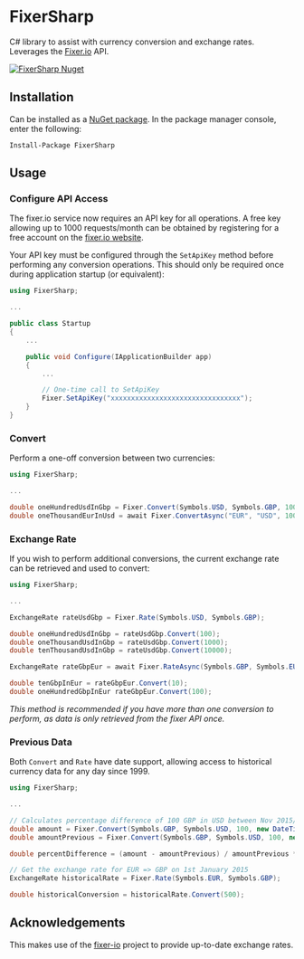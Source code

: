 # FixerSharp

C# library to assist with currency conversion and exchange rates. Leverages the [Fixer.io](http://fixer.io/) API.

[![FixerSharp Nuget](https://img.shields.io/nuget/v/FixerSharp.svg?style=flat)](https://www.nuget.org/packages/FixerSharp)

## Installation

Can be installed as a [NuGet package](https://www.nuget.org/packages/FixerSharp). In the package manager console, enter the following:

```text
Install-Package FixerSharp
```

## Usage

### Configure API Access

The fixer.io service now requires an API key for all operations. A free key allowing up to 1000 requests/month can be obtained by registering for a free account on the [fixer.io website](https://fixer.io/signup/free).

Your API key must be configured through the `SetApiKey` method before performing any conversion operations. This should only be required once during application startup (or equivalent):

```c#
using FixerSharp;

...

public class Startup
{
    ...

    public void Configure(IApplicationBuilder app)
    {
        ...

        // One-time call to SetApiKey
        Fixer.SetApiKey("xxxxxxxxxxxxxxxxxxxxxxxxxxxxxxxx");
    }
}
```

### Convert

Perform a one-off conversion between two currencies:

```c#
using FixerSharp;

...

double oneHundredUsdInGbp = Fixer.Convert(Symbols.USD, Symbols.GBP, 100);
double oneThousandEurInUsd = await Fixer.ConvertAsync("EUR", "USD", 1000);
```

### Exchange Rate

If you wish to perform additional conversions, the current exchange rate can be retrieved and used to convert:

```c#
using FixerSharp;

...

ExchangeRate rateUsdGbp = Fixer.Rate(Symbols.USD, Symbols.GBP);

double oneHundredUsdInGbp = rateUsdGbp.Convert(100);
double oneThousandUsdInGbp = rateUsdGbp.Convert(1000);
double tenThousandUsdInGbp = rateUsdGbp.Convert(10000);

ExchangeRate rateGbpEur = await Fixer.RateAsync(Symbols.GBP, Symbols.EUR);

double tenGbpInEur = rateGbpEur.Convert(10);
double oneHundredGbpInEur rateGbpEur.Convert(100);
```

*This method is recommended if you have more than one conversion to perform, as data is only retrieved from the fixer API once.*

### Previous Data

Both `Convert` and `Rate` have date support, allowing access to historical currency data for any day since 1999.

```c#
using FixerSharp;

...

// Calculates percentage difference of 100 GBP in USD between Nov 2015/16
double amount = Fixer.Convert(Symbols.GBP, Symbols.USD, 100, new DateTime(2016, 11, 01));
double amountPrevious = Fixer.Convert(Symbols.GBP, Symbols.USD, 100, new DateTime(2015, 11, 01));

double percentDifference = (amount - amountPrevious) / amountPrevious * 100; // -20.2952... :(

// Get the exchange rate for EUR => GBP on 1st January 2015
ExchangeRate historicalRate = Fixer.Rate(Symbols.EUR, Symbols.GBP);

double historicalConversion = historicalRate.Convert(500);
```

## Acknowledgements

This makes use of the [fixer-io](https://github.com/hakanensari/fixer-io) project to provide up-to-date exchange rates.